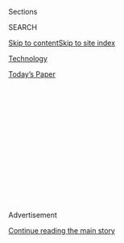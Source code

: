 <div id="app">

<div>

<div>

<div>

<div class="NYTAppHideMasthead css-1q2w90k e1suatyy0">

<div class="section css-ui9rw0 e1suatyy2">

<div class="css-eph4ug er09x8g0">

<div class="css-6n7j50">

</div>

<span class="css-1dv1kvn">Sections</span>

<div class="css-10488qs">

<span class="css-1dv1kvn">SEARCH</span>

</div>

[Skip to content](#site-content)[Skip to site
index](#site-index)

</div>

<div id="masthead-section-label" class="css-1wr3we4 eaxe0e00">

[Technology](https://www.nytimes.com/section/technology)

</div>

<div class="css-10698na e1huz5gh0">

</div>

</div>

<div id="masthead-bar-one" class="section hasLinks css-15hmgas e1csuq9d3">

<div class="css-uqyvli e1csuq9d0">

</div>

<div class="css-1uqjmks e1csuq9d1">

</div>

<div class="css-9e9ivx">

[](https://myaccount.nytimes.com/auth/login?response_type=cookie&client_id=vi)

</div>

<div class="css-1bvtpon e1csuq9d2">

[Today’s
Paper](https://www.nytimes.com/section/todayspaper)

</div>

</div>

</div>

</div>

<div data-aria-hidden="false">

<div id="site-content" data-role="main">

<div>

<div class="css-1aor85t" style="opacity:0.000000001;z-index:-1;visibility:hidden">

<div class="css-1hqnpie">

<div class="css-epjblv">

<span class="css-17xtcya">[Technology](/section/technology)</span><span class="css-x15j1o">|</span><span class="css-fwqvlz">Trump
Blocks Broadcom’s Bid for
Qualcomm</span>

</div>

<div class="css-k008qs">

<div class="css-1iwv8en">

<span class="css-18z7m18"></span>

<div>

</div>

</div>

<span class="css-1n6z4y">https://nyti.ms/2GmoNZY</span>

<div class="css-1705lsu">

<div class="css-4xjgmj">

<div class="css-4skfbu" data-role="toolbar" data-aria-label="Social Media Share buttons, Save button, and Comments Panel with current comment count" data-testid="share-tools">

  - 
  - 
  - 
  - 
    
    <div class="css-6n7j50">
    
    </div>

  - 
  - 

</div>

</div>

</div>

</div>

</div>

</div>

<div id="NYT_TOP_BANNER_REGION" class="css-13pd83m">

</div>

<div id="top-wrapper" class="css-1sy8kpn">

<div id="top-slug" class="css-l9onyx">

Advertisement

</div>

[Continue reading the main
story](#after-top)

<div class="ad top-wrapper" style="text-align:center;height:100%;display:block;min-height:250px">

<div id="top" class="place-ad" data-position="top" data-size-key="top">

</div>

</div>

<div id="after-top">

</div>

</div>

<div id="sponsor-wrapper" class="css-1hyfx7x">

<div id="sponsor-slug" class="css-19vbshk">

Supported by

</div>

[Continue reading the main
story](#after-sponsor)

<div id="sponsor" class="ad sponsor-wrapper" style="text-align:center;height:100%;display:block">

</div>

<div id="after-sponsor">

</div>

</div>

<div class="css-1vkm6nb ehdk2mb0">

# Trump Blocks Broadcom’s Bid for Qualcomm

</div>

<div class="css-79elbk" data-testid="photoviewer-wrapper">

<div class="css-z3e15g" data-testid="photoviewer-wrapper-hidden">

</div>

<div class="css-1a48zt4 ehw59r15" data-testid="photoviewer-children">

![<span class="css-16f3y1r e13ogyst0" data-aria-hidden="true">Broadcom
had been trying for months to buy Qualcomm, and announced that it would
relocate to the United States from Singapore to help win approval of the
deal.</span><span class="css-cnj6d5 e1z0qqy90" itemprop="copyrightHolder"><span class="css-1ly73wi e1tej78p0">Credit...</span><span><span>Graham
Walzer for The New York
Times</span></span></span>](https://static01.nyt.com/images/2018/03/13/business/13BROADCOM-1/merlin_133197015_fe02d95c-8d9a-472d-af16-7ac9bb4fe4bf-articleLarge.jpg?quality=75&auto=webp&disable=upscale)

</div>

</div>

<div class="css-xt80pu e12qa4dv0">

<div class="css-18e8msd">

<div class="css-vp77d3 epjyd6m0">

<div class="css-1baulvz">

By [<span class="css-1baulvz" itemprop="name">Cecilia
Kang</span>](https://www.nytimes.com/by/cecilia-kang) and
[<span class="css-1baulvz last-byline" itemprop="name">Alan
Rappeport</span>](https://www.nytimes.com/by/alan-rappeport)

</div>

</div>

  - March 12,
    2018

  - 
    
    <div class="css-4xjgmj">
    
    <div class="css-d8bdto" data-role="toolbar" data-aria-label="Social Media Share buttons, Save button, and Comments Panel with current comment count" data-testid="share-tools">
    
      - 
      - 
      - 
      - 
        
        <div class="css-6n7j50">
        
        </div>
    
      - 
      - 
    
    </div>
    
    </div>

</div>

</div>

<div class="section meteredContent css-1r7ky0e" name="articleBody" itemprop="articleBody">

<div class="css-1fanzo5 StoryBodyCompanionColumn">

<div class="css-53u6y8">

WASHINGTON — President Trump on Monday blocked Broadcom’s $117 billion
bid for the chip maker Qualcomm, citing national security concerns and
sending a clear signal that he was willing to take extraordinary
measures to promote his administration’s increasingly protectionist
stance.

In [a presidential
order](https://www.whitehouse.gov/presidential-actions/presidential-order-regarding-proposed-takeover-qualcomm-incorporated-broadcom-limited/),
Mr. Trump said “credible evidence” had led him to believe that if
Singapore-based Broadcom were to acquire control of Qualcomm, it “might
take action that threatens to impair the national security of the United
States.” The acquisition, if it had gone through, would have been the
largest technology deal in history.

Mr. Trump’s decision to prohibit the blockbuster deal underscored the
lengths that he is willing to go to shelter American companies from
foreign competition. In recent weeks, the president has turned to an
arsenal of tools — including tariffs and an obscure government review
panel — to ward off foreign control in American industries and, in
particular, thwart the rise of China.

The president has [focused many of these actions on the technology
industry](https://www.nytimes.com/2018/03/06/business/us-china-trade-technology-deals.html).
While the United States has long claimed an advantage in tech, it is now
facing emboldened rivals in China, where the government has heavily
invested in everything from semiconductors to wireless networks to
artificial intelligence. Through its recent actions, the White House has
revealed its view that the country’s national security is tied to its
advancement of those technologies.

</div>

</div>

<div class="css-1fanzo5 StoryBodyCompanionColumn">

<div class="css-53u6y8">

National security was also cited by Mr. Trump last week when he
[approved stiff and sweeping
tariffs](https://www.nytimes.com/2018/03/08/us/politics/trump-tariff-announcement.html)
on imported steel and aluminum, saying those imports were a threat to
American manufacturing. Mr. Trump singled out Chinese steel as a key
factor in his decision; he has said that China has routed steel through
other countries and flooded the United States with cheap metal.

“There is a perception within the administration that China does not
economically engage fairly with the United States and this action shows
it will exercise various remedies to adjust the playing field to even
the Sino-U.S. economic relationship,” said Tony Balloon, the head of the
China corporate consulting practice at the law firm Alston & Bird.

Mr. Trump was given an opening to block Broadcom’s bid for San
Diego-based Qualcomm earlier this month. That was when the [Committee on
Foreign Investment in the United
States](https://www.treasury.gov/resource-center/international/Pages/Committee-on-Foreign-Investment-in-US.aspx),
or Cfius, a government panel that typically works behind closed doors
and reviews deals only after they are announced, said it would stall
Broadcom’s bid because of national security concerns while it examined
the
deal.

<div class="css-79elbk" data-testid="photoviewer-wrapper">

<div class="css-z3e15g" data-testid="photoviewer-wrapper-hidden">

</div>

<div class="css-1a48zt4 ehw59r15" data-testid="photoviewer-children">

<div class="css-zgakxe erfvjey0">

<span class="css-1ly73wi e1tej78p0">Image</span>

<div class="css-zjzyr8">

<div data-testid="lazyimage-container" style="height:257.77777777777777px">

</div>

</div>

</div>

<span class="css-16f3y1r e13ogyst0" data-aria-hidden="true">Hock Tan,
Broadcom’s chief executive, speaking alongside President Trump at the
White House in November. Days later the company announced that it wanted
to buy
Qualcomm.</span><span class="css-cnj6d5 e1z0qqy90" itemprop="copyrightHolder"><span class="css-1ly73wi e1tej78p0">Credit...</span><span>Evan
Vucci/Associated Press</span></span>

</div>

</div>

Broadcom said it was reviewing Mr. Trump’s order, and disputed the
notion that the bid posed a security threat.

</div>

</div>

<div class="css-1fanzo5 StoryBodyCompanionColumn">

<div class="css-53u6y8">

“Broadcom strongly disagrees that its proposed acquisition of Qualcomm
raises any national security concerns,” a company spokesman said in a
statement.

While Broadcom is based in Singapore, China was the main concern that
drove Mr. Trump’s decision over the Qualcomm deal, because allowing an
American technology company to be acquired would cede its primacy in the
semiconductor and wireless industry.

Steven Mnuchin, the Treasury Secretary, said in a statement that the
decision was part of the administration’s “commitment to take all
actions necessary to protect the national security of the United
States.”

He said the order was based “on the facts and national security
sensitivities related to this particular transaction only and is not
intended to make any other statement about Broadcom or its employees,
including its thousands of hard working and highly skilled U.S.
employees.”

Yet the order will undoubtedly raise questions about the extent to which
the Trump administration is willing to intervene in private-sector
decisions. While Qualcomm opposed Broadcom’s bid and had reached out to
the foreign investment committee for a review, the proposal was
nonetheless headed to the company’s shareholders for a vote. The foreign
investment committee intervened before that could happen, refusing to
let the shareholder meeting take place until after it had a chance to
investigate.

John P. Kabealo, an attorney who specializes in foreign investment
matters, said it was “extraordinary” that Mr. Trump would intervene in
the transaction before a full investigation by the government panel was
complete.

</div>

</div>

<div class="css-1fanzo5 StoryBodyCompanionColumn">

<div class="css-53u6y8">

“It certainly aligns with the administration’s willingness to be more
active in trade and implementing protectionist policies,” he said. “It
is definitely a much more activist policy than the previous
administration.”

</div>

</div>

<div style="max-width:100%;margin:0 auto">

<div class="css-17dprlf" data-id="100000003820245" data-slug="tech-newsletter-signup" style="max-width:630px">

</div>

</div>

<div class="css-1fanzo5 StoryBodyCompanionColumn">

<div class="css-53u6y8">

Mr. Kabealo said the president’s order could dramatically change the
world of mergers and acquisitions and open the door to the possibility
that more bankers and lawyers would use reviews by the foreign
investment committee to block hostile takeovers on national security
grounds.

The president said his decision to block Broadcom’s bid had been based
on the review by the foreign investment committee. The panel had said
that the leadership of Qualcomm, which makes wireless chips and also
licenses key wireless patents, was too important to let go of. The
committee argued that economic leadership in [next-generation high-speed
mobile networks known
as 5G](https://www.nytimes.com/2018/03/06/technology/companies-countries-battling-5g.html),
in which Qualcomm is a key player, was also a national security
interest.

“China would likely compete robustly to fill any void left by Qualcomm
as a result of this hostile takeover,” a United States Treasury official
[wrote in a
letter](https://www.qcomvalue.com/wp-content/uploads/2018/03/Letter-from-Treasury-Department-to-Broadcom-and-Qualcomm-regarding-CFIUS.pdf)
to the companies last week.

As part of the presidential order, the United States also barred the 15
individuals who Broadcom had proposed for Qualcomm’s board from running,
saying they were “disqualified from standing for election as directors
of Qualcomm.”

Qualcomm acknowledged receiving the presidential order and said it had
been told to reconvene its shareholder meeting at the earliest possible
date, March 23.

> READ MORE:
> 
> [Why Countries and Companies Are Battling for Ascendancy
> in 5G](https://www.nytimes.com/2018/03/06/technology/companies-countries-battling-5g.html)
> (March 6, 2018)
> 
> [Broadcom’s Other Regulatory Hurdle: How It Treats
> Customers](https://www.nytimes.com/2018/03/07/technology/broadcom-qualcomm-customers.html)
> (March 7, 2018)

A presidential action against foreign investment in an American company
is rare and has only taken place four times in the past 30 years,
according to the law firm Ropes & Gray. Scrutiny of foreign companies
buying United States assets ramped up under President Barack Obama,
including a presidential order barring a Chinese company from purchasing
Aixtron, a German company with American assets, on national security
grounds in 2016.

Under Mr. Trump, several deals involving foreign buyers have been
squelched after a review by the foreign investment committee, including
Moneygram’s sale to an affiliate of the Alibaba Group and Lattice
Semiconductor’s sale to an investment firm with reported ties to the
Chinese government. But the action against Broadcom was unusual because
mergers are rarely killed before a publicly traded company’s
shareholders are given the chance to decide on the offer for themselves.

</div>

</div>

<div class="css-1fanzo5 StoryBodyCompanionColumn">

<div class="css-53u6y8">

The decision was a blow to Broadcom, which under its chief executive,
Hock Tan, has built itself up through several acquisitions. Mr. Tan had
gone to great lengths to deflect concerns by American regulators and the
Trump administration, including appearing in a televised speech at the
White House with Mr. Trump last November, during which Mr. Tan promised
to redomicile Broadcom in the United States.

Broadcom had at one point in its negotiations with Qualcomm also offered
to raise its offer to acquire the company. After the foreign investment
committee announced its investigation into the Qualcomm bid this month,
Broadcom hastened plans to move its headquarters to the United States
and sent a letter to lawmakers [promising it would not slow research and
development
in 5G](https://www.nytimes.com/2018/03/07/business/dealbook/broadcom-qualcomm-5g-cfius.html)
networking technology if the merger were approved.

</div>

</div>

</div>

<div>

</div>

<div>

</div>

<div>

</div>

<div>

<div id="bottom-wrapper" class="css-1ede5it">

<div id="bottom-slug" class="css-l9onyx">

Advertisement

</div>

[Continue reading the main
story](#after-bottom)

<div id="bottom" class="ad bottom-wrapper" style="text-align:center;height:100%;display:block;min-height:90px">

</div>

<div id="after-bottom">

</div>

</div>

</div>

</div>

</div>

## Site Index

<div>

</div>

## Site Information Navigation

  - [© <span>2020</span> <span>The New York Times
    Company</span>](https://help.nytimes.com/hc/en-us/articles/115014792127-Copyright-notice)

<!-- end list -->

  - [NYTCo](https://www.nytco.com/)
  - [Contact
    Us](https://help.nytimes.com/hc/en-us/articles/115015385887-Contact-Us)
  - [Work with us](https://www.nytco.com/careers/)
  - [Advertise](https://nytmediakit.com/)
  - [T Brand Studio](http://www.tbrandstudio.com/)
  - [Your Ad
    Choices](https://www.nytimes.com/privacy/cookie-policy#how-do-i-manage-trackers)
  - [Privacy](https://www.nytimes.com/privacy)
  - [Terms of
    Service](https://help.nytimes.com/hc/en-us/articles/115014893428-Terms-of-service)
  - [Terms of
    Sale](https://help.nytimes.com/hc/en-us/articles/115014893968-Terms-of-sale)
  - [Site
    Map](https://spiderbites.nytimes.com)
  - [Help](https://help.nytimes.com/hc/en-us)
  - [Subscriptions](https://www.nytimes.com/subscription?campaignId=37WXW)

</div>

</div>

</div>

</div>
